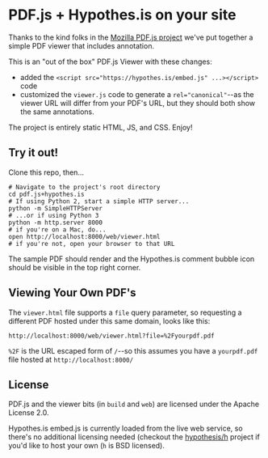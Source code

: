 # PDF.js + Hypothes.is on your site

Thanks to the kind folks in the
[Mozilla PDF.js project](http://github.com/mozilla/pdf.js)
we've put together a simple PDF viewer that includes annotation.

This is an "out of the box" PDF.js Viewer with these changes:
 - added the `<script src="https://hypothes.is/embed.js" ...></script>` code
 - customized the `viewer.js` code to generate a `rel="canonical"`--as the
   viewer URL will differ from your PDF's URL, but they should both show the
   same annotations.

The project is entirely static HTML, JS, and CSS. Enjoy!

## Try it out!

Clone this repo, then...
```
# Navigate to the project's root directory
cd pdf.js+hypothes.is
# If using Python 2, start a simple HTTP server...
python -m SimpleHTTPServer
# ...or if using Python 3
python -m http.server 8000
# if you're on a Mac, do...
open http://localhost:8000/web/viewer.html
# if you're not, open your browser to that URL
```

The sample PDF should render and the Hypothes.is comment bubble icon should be
visible in the top right corner.

## Viewing Your Own PDF's

The `viewer.html` file supports a `file` query parameter, so requesting a
different PDF hosted under this same domain, looks like this:

```
http://localhost:8000/web/viewer.html?file=%2Fyourpdf.pdf
```

`%2F` is the URL escaped form of `/`--so this assumes you have a `yourpdf.pdf`
file hosted at `http://localhost:8000/`

## License

PDF.js and the viewer bits (in `build` and `web`) are licensed under the
Apache License 2.0.

Hypothes.is embed.js is currently loaded from the live web service, so there's
no additional licensing needed (checkout the [hypothesis/h](http://github.com/hypothesis/h)
project if you'd like to host your own (`h` is BSD licensed).
